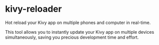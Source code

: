 # kivy-reloader
Hot reload your Kivy app on multiple phones and computer in real-time.

This tool allows you to instantly update your Kivy app on multiple devices simultaneously, saving you precious development time and effort. 
